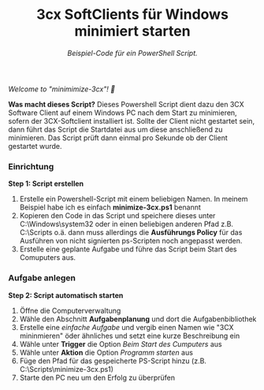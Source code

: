 <header>

<!--
  <<< Author notes: Frank Grzbielok >>>
  Include a 1280×640 image, course title in sentence case, and a concise description in emphasis.
  In your repository settings: enable template repository, add your 1280×640 social image, auto delete head branches.
  
-->

# 3cx SoftClients für Windows minimiert starten

_Beispiel-Code für ein PowerShell Script._
</header>


_Welcome to "minimimize-3cx"! :wave:_

**Was macht dieses Script?** Dieses Powershell Script dient dazu den 3CX Software Client auf einem Windows PC nach dem Start zu minimieren, sofern der 3CX-Softclient installiert ist. Sollte der Client nicht gestartet sein, 
dann führt das Script die Startdatei aus um diese anschließend zu minimieren. Das Script prüft dann einmal pro Sekunde ob der Client gestartet wurde.

### Einrichtung

**Step 1: Script erstellen**

1. Erstelle ein Powershell-Script mit einem beliebigen Namen. In meinem Beispiel habe ich es einfach **minimize-3cx.ps1** benannt
2. Kopieren den Code in das Script und speichere dieses unter C:\Windows\system32
oder in einen beliebigen anderen Pfad z.B. C:\Scripts o.ä. dann muss allerdings die **Ausführungs Policy** für das Ausführen von nicht signierten ps-Scripten noch angepasst werden.
3. Erstelle eine geplante Aufgabe und führe das Script beim Start des Comuputers aus.

### Aufgabe anlegen

**Step 2: Script automatisch starten**
1. Öffne die Computerverwaltung
2. Wähle den Abschnitt **Aufgabenplanung** und dort die Aufgabenbibliothek
3. Erstelle eine _einfache Aufgabe_ und vergib einen Namen wie "3CX mininmieren" öder ähnliches und setzt eine kurze Beschreibung ein
4. Wähle unter **Trigger** die Option _Beim Start des Cumputers_ aus
5. Wähle unter **Aktion** die Option _Programm starten_ aus
6. Füge den Pfad für das gespeicherte PS-Script hinzu (z.B. C:\Scripts\minimize-3cx.ps1)
7. Starte den PC neu um den Erfolg zu überprüfen
